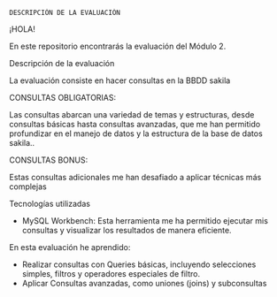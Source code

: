     DESCRIPCIÓN DE LA EVALUACIÓN

¡HOLA!

En este repositorio encontrarás la evaluación del Módulo 2.

Descripción de la evaluación

La evaluación consiste en hacer consultas en la BBDD sakila

CONSULTAS OBLIGATORIAS:

Las consultas abarcan una variedad de temas y estructuras, desde consultas básicas hasta consultas avanzadas, que me han permitido profundizar en el manejo de datos y la estructura de la base de datos sakila..

CONSULTAS BONUS:

Estas consultas adicionales me han desafiado a aplicar técnicas más complejas

Tecnologías utilizadas

- MySQL Workbench: Esta herramienta me ha permitido ejecutar mis consultas y visualizar los resultados de manera eficiente.

En esta evaluación he aprendido:

- Realizar consultas con Queries básicas, incluyendo selecciones simples, filtros y operadores especiales de filtro.
- Aplicar Consultas avanzadas, como uniones (joins) y subconsultas

        